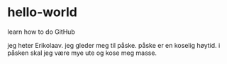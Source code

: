 # hello-world
learn how to do GitHub

jeg heter Erikolaav. jeg gleder meg til påske. påske er en koselig høytid. 
i påsken skal jeg være mye ute og kose meg masse.
